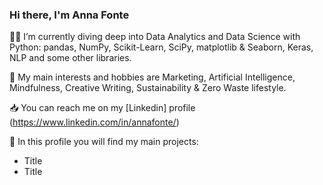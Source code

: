 ### Hi there, I'm Anna Fonte 



:woman_technologist:  I’m currently diving deep into Data Analytics and Data Science with Python: pandas, NumPy, Scikit-Learn, SciPy, matplotlib & Seaborn, Keras, NLP and some other libraries.

:thought_balloon:	My main interests and hobbies are Marketing, Artificial Intelligence, Mindfulness, Creative Writing, Sustainability & Zero Waste lifestyle.

:inbox_tray: You can reach me on my [Linkedin] profile (https://www.linkedin.com/in/annafonte/) 

:file_folder: In this profile you will find my main projects:
* Title
* Title
